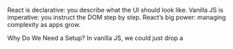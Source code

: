 React is declarative: you describe what the UI should look like.
Vanilla JS is imperative: you instruct the DOM step by step.
React’s big power: managing complexity as apps grow.

Why Do We Need a Setup?
In vanilla JS, we could just drop a <script> tag in HTML and write code.
But React needs a bit more:

JSX (looks like HTML in JS) → browsers don’t understand it directly.
A bundler to prepare the code.
A dev server to reload changes quickly.
👉 That’s why we need tools to prepare our React code before the browser sees it.

The Tools
Node.js + npm: Like the toolbox. npm helps us install libraries.
Vite: A fast setup tool (like an instant kitchen — all ingredients prepped).
VS Code: Our editor (like Microsoft Word but for code).

Step-by-Step Setup
Step 1: Install Node.js
Go to https://nodejs.org.
Download the LTS version (long-term support).
Install it.
Check in terminal:
node -v
npm -v
Step 2: Create a New React Project with Vite
In your terminal:

npm create vite@latest react-todo-app
Choose React.
Use JavaScript (not TypeScript for now).
Go into the folder:
cd react-todo-app
npm install
npm run dev
🎉 You should see your app at http://localhost:5173.

In React, everything is a component.
A component is just a function that returns some UI (written in JSX).
JSX = JavaScript + XML-like syntax.
It looks like HTML, but it’s actually syntactic sugar for React.createElement.
Why Components Matter
Reusable: Build once, use many times.
Organized: Split big UIs into small, clear pieces.
Readable: Code is easier to follow.
Components = functions that return UI.
Write once, use anywhere with <ComponentName />.
Apps are just a tree of components.

Think of components like functions in math: they take input and return output.
In React, that input is called props (short for properties).
Props = inputs to components.
They make components reusable.
Use {} in JSX to insert dynamic values.
Destructuring props is a common pattern.

Props let us give data from outside a component.
But sometimes, a component needs to remember its own data — like whether a todo is completed, or what the user typed.

That’s what state is: React’s built-in way of storing values that can change over time.
With useState, React automatically re-renders when the state changes.

Props = external inputs.
State = component’s own memory.
useState gives you [value, setter].
Updating state (setState) triggers a re-render.

In vanilla JavaScript, we used addEventListener to “listen” for clicks, input, etc.
In React, we attach events directly in JSX with a special naming style.

Events connect user actions → state updates → UI changes.

React events use camelCase (onClick, onChange).
Attach event handler functions directly in JSX.
Events usually change state, which triggers UI updates.
No need for manual DOM manipulation.

Many apps need to display a list of things: todos, products, messages, etc.
In vanilla JS, we used for loops or .forEach to manually build DOM nodes.
In React, we use .map() inside JSX to declare what each item should look like.

👉 But there’s a twist: React needs a key to keep track of items when updating.

The key is how React knows which item is which.

Without keys → React may get confused when items change.
With keys → React can update, add, or remove items efficiently.

Using the array index works for static lists, but it can break when items are added/removed:

// ❌ risky
{todos.map((t, i) => <li key={i}>{t}</li>)}

Use .map() in JSX to render arrays.
Always provide a unique key for each list item.
Keys help React identify items for efficient re-rendering.

In React, you don’t have if/else statements outside your UI.
Instead, you use JavaScript expressions inside JSX (? : ternary, &&, if before return) to decide what to show.

👉 Conditional rendering = React’s way of saying: “Show this UI if the condition is true, otherwise show something else.”

In Vanilla JS you manually build different DOMs depending on conditions. In React the UI changes automatically when the data changes.
Conditional rendering = decide what to show based on data.
Use ternary (? :), &&, or if to control JSX.
Split UI into smaller components for clarity.
